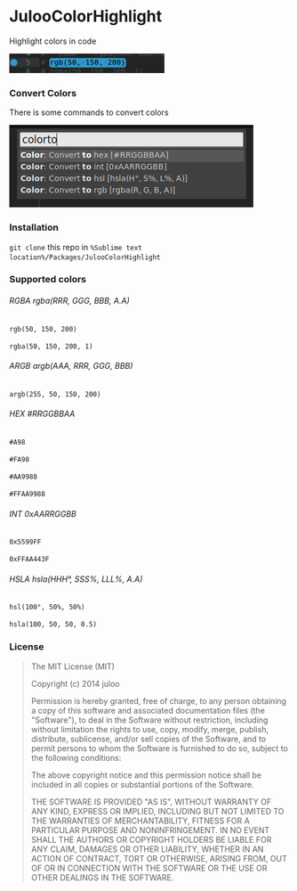 # JulooColorHighlight

Highlight colors in code

![Commands](/captures/highlight-example.png)

### Convert Colors

There is some commands to convert colors

![Commands](/captures/commands-example.png)

### Installation

`git clone` this repo in `%Sublime text location%/Packages/JulooColorHighlight`

### Supported colors

###### RGBA rgba(RRR, GGG, BBB, A.A)

`rgb(50, 150, 200)`

`rgba(50, 150, 200, 1)`

###### ARGB argb(AAA, RRR, GGG, BBB)

`argb(255, 50, 150, 200)`

###### HEX #RRGGBBAA

`#A98`

`#FA98`

`#AA9988`

`#FFAA9988`

###### INT 0xAARRGGBB

`0x5599FF`

`0xFFAA443F`

###### HSLA hsla(HHH°, SSS%, LLL%, A.A)

`hsl(100°, 50%, 50%)`

`hsla(100, 50, 50, 0.5)`

### License

> The MIT License (MIT)
> 
> Copyright (c) 2014 juloo
> 
> Permission is hereby granted, free of charge, to any person obtaining a copy of
> this software and associated documentation files (the "Software"), to deal in
> the Software without restriction, including without limitation the rights to
> use, copy, modify, merge, publish, distribute, sublicense, and/or sell copies of
> the Software, and to permit persons to whom the Software is furnished to do so,
> subject to the following conditions:
> 
> The above copyright notice and this permission notice shall be included in all
> copies or substantial portions of the Software.
> 
> THE SOFTWARE IS PROVIDED "AS IS", WITHOUT WARRANTY OF ANY KIND, EXPRESS OR
> IMPLIED, INCLUDING BUT NOT LIMITED TO THE WARRANTIES OF MERCHANTABILITY, FITNESS
> FOR A PARTICULAR PURPOSE AND NONINFRINGEMENT. IN NO EVENT SHALL THE AUTHORS OR
> COPYRIGHT HOLDERS BE LIABLE FOR ANY CLAIM, DAMAGES OR OTHER LIABILITY, WHETHER
> IN AN ACTION OF CONTRACT, TORT OR OTHERWISE, ARISING FROM, OUT OF OR IN
> CONNECTION WITH THE SOFTWARE OR THE USE OR OTHER DEALINGS IN THE SOFTWARE.
